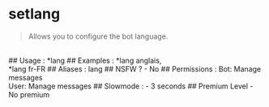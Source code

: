 # setlang

> Allows you to configure the bot language.

<br>
## Usage :
*lang <lang>
## Examples :
*lang anglais,
<br>*lang fr-FR
## Aliases :
lang
## NSFW ?
- No
## Permissions :
Bot: Manage messages
<br>
User: Manage messages
## Slowmode :
- 3 seconds
## Premium Level
- No premium